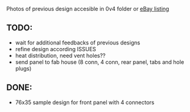 Photos of previous design accesible in 0v4 folder or [eBay listing](http://www.ebay.com/itm/NO-STOCK-LimeSDR-enclosure-front-rear-panel-case-rtl-sdr-myriad-hackrf-airspy-/112088499793) 

## TODO:
- wait for additional feedbacks of previous designs
- refine design according ISSUES
- heat distribution, need vent holes?? 
- send panel to fab house (8 conn, 4 conn, rear panel, tabs and hole plugs)

## DONE:
- 76x35 sample design for front panel with 4 connectors
